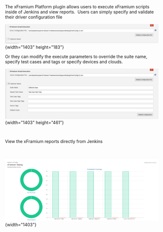  

The xFramium Platform plugin allows users to execute xFramium scripts
inside of Jenkins and view reports.  Users can simply specify and
validate their driver configuration file

![](docs/images/small.png){width="1403"
height="183"}

Or they can modify the execute parameters to override the suite name,
specify test cases and tags or specify devices and clouds.

![](docs/images/big.png){width="1403"
height="461"}

 

View the xFramium reports directly from Jenkins

 

![](docs/images/reports.png){width="1403"}

 
